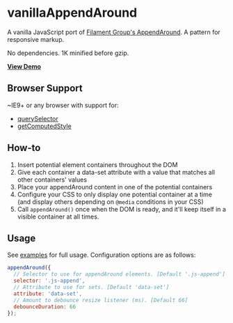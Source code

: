 # vanillaAppendAround

A vanilla JavaScript port of [Filament Group's AppendAround](https://github.com/filamentgroup/AppendAround). A pattern for responsive markup.

No dependencies. 1K minified before gzip.

**[View Demo](https://rawgit.com/davidrapson/vanillaAppendAround/master/examples/global/index.html)**

## Browser Support

~IE9+ or any browser with support for:

- [querySelector](http://caniuse.com/#search=querySelector)
- [getComputedStyle](http://caniuse.com/#search=getComputedStyle)

## How-to

1. Insert potential element containers throughout the DOM
2. Give each container a data-set attribute with a value that matches all other containers' values
3. Place your appendAround content in one of the potential containers
4. Configure your CSS to only display one potential container at a time (and display others depending on `@media` conditions in your CSS)
5. Call `appendAround()` once when the DOM is ready, and it'll keep itself in a visible container at all times.

## Usage

See [examples](examples/) for full usage. Configuration options are as follows:

```js
appendAround({
  // Selector to use for appendAround elements. [Default '.js-append']
  selector: '.js-append',
  // Attribute to use for sets. [Default 'data-set']
  attribute: 'data-set',
  // Amount to debounce resize listener (ms). [Default 66]
  debounceDuration: 66
});
```
